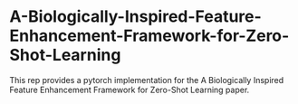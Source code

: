 # A-Biologically-Inspired-Feature-Enhancement-Framework-for-Zero-Shot-Learning
This rep provides a pytorch implementation for the A Biologically Inspired Feature Enhancement Framework for Zero-Shot Learning paper.
